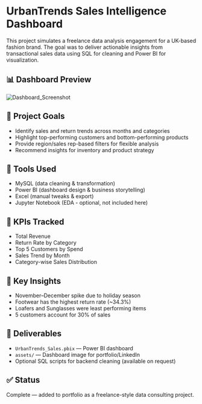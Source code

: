 # UrbanTrends Sales Intelligence Dashboard

This project simulates a freelance data analysis engagement for a UK-based fashion brand. The goal was to deliver actionable insights from transactional sales data using SQL for cleaning and Power BI for visualization.

## 📊 Dashboard Preview
![Dashboard_Screenshot](https://github.com/user-attachments/assets/f5b36763-1587-46ea-9d14-56689d059e93)



## 🧾 Project Goals
- Identify sales and return trends across months and categories
- Highlight top-performing customers and bottom-performing products
- Provide region/sales rep-based filters for flexible analysis
- Recommend insights for inventory and product strategy

## 🧰 Tools Used
- MySQL (data cleaning & transformation)
- Power BI (dashboard design & business storytelling)
- Excel (manual tweaks & export)
- Jupyter Notebook (EDA - optional, not included here)

## 📌 KPIs Tracked
- Total Revenue
- Return Rate by Category
- Top 5 Customers by Spend
- Sales Trend by Month
- Category-wise Sales Distribution

## 🧠 Key Insights
- November–December spike due to holiday season
- Footwear has the highest return rate (~34.3%)
- Loafers and Sunglasses were least performing items
- 5 customers account for 30% of sales

## 🔗 Deliverables
- `UrbanTrends_Sales.pbix` — Power BI dashboard
- `assets/` — Dashboard image for portfolio/LinkedIn
- Optional SQL scripts for backend cleaning (available on request)

## ✅ Status
Complete — added to portfolio as a freelance-style data consulting project.
